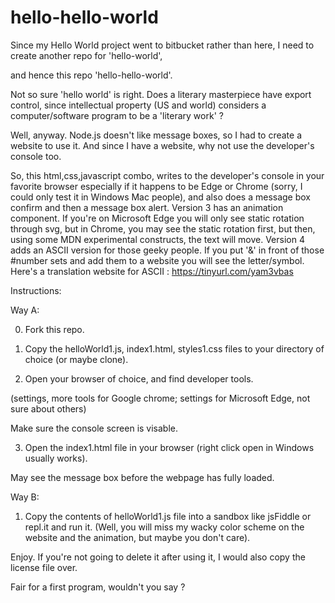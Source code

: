 # hello-hello-world

Since my Hello World project went to bitbucket rather than here, I need to create another repo for 'hello-world',

and hence this repo 'hello-hello-world'.


Not so sure 'hello world' is right. 
Does a literary masterpiece have export control, since intellectual property (US and world) considers a
computer/software program to be a 'literary work' ?



Well, anyway. Node.js doesn't like message boxes, so I had to create a website to use it. 
And since I have a website, why not use the developer's console too.

So, this html,css,javascript combo, writes to the developer's console in 
your favorite browser especially if it happens to be Edge or Chrome 
(sorry, I 
could only test it in Windows Mac people), 
and also does a message box confirm and then a message box alert. 
Version 3 has an animation component. If you're on Microsoft Edge you will only
see static rotation through svg, but in Chrome, you may see the static rotation first, but then,
using some MDN experimental constructs, the text will move.
Version 4 adds an ASCII version for those geeky people. If you put '&' in front of those #number sets
and add them to a website you will see the letter/symbol.
Here's a translation website for ASCII : https://tinyurl.com/yam3vbas



Instructions: 

  
Way A:

0. Fork this repo. 
  
  
1. Copy the helloWorld1.js, index1.html, styles1.css files to your directory of choice (or maybe clone).
  
  
2. Open your browser of choice, and find developer tools. 
    
(settings, more tools for Google chrome; settings for Microsoft Edge, not sure about others)
    
Make sure the console screen is visable.
    
  
3. Open the index1.html file in your browser (right click open in Windows usually works).
     
May see the message box before the webpage has fully loaded. 
     
   
     
Way B:
1. Copy the contents of helloWorld1.js file into a sandbox like jsFiddle or repl.it and run it. (Well, you
will miss my wacky color scheme on the website and the animation, but maybe you don't care).

Enjoy. If you're not going to delete it after using it, I would also copy the license file over.

Fair for a first program, wouldn't you say ?
